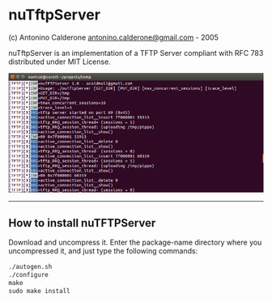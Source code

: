 # nuTftpServer
(c) Antonino Calderone <antonino.calderone@gmail.com> - 2005

nuTftpServer is an implementation of a TFTP Server compliant with RFC 783
distributed under MIT License.

![nutftpserver](https://github.com/eantcal/nutftpserver/blob/master/tftpsrv.png)

-------------------------------------------------------------------------------
## How to install nuTFTPServer

Download and uncompress it.
Enter the package-name directory where you uncompressed it, and just type the following commands:

    ./autogen.sh
    ./configure
    make
    sudo make install

